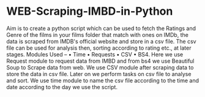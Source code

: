 # WEB-Scraping-IMBD-in-Python
Aim is to create a python script which can be used to fetch the Ratings and Genre of the films in your films folder that match with ones on IMDb, the data is scraped from IMDB's official website and store in a csv file. The csv file can be used for analysis then, sorting according to rating etc., at later stages. 
Modules Used – 
•	Time
•	Requests
•	CSV
•	BS4.
Here we use Request module to request data from IMBD and from bs4 we use Beautiful Soup to Scrape data from web. We use CSV module after scraping data to store the data in csv file. Later on we perform tasks on csv file to analyse and sort. We use time module to name the csv file according to the time and date according to the day we use the script.

